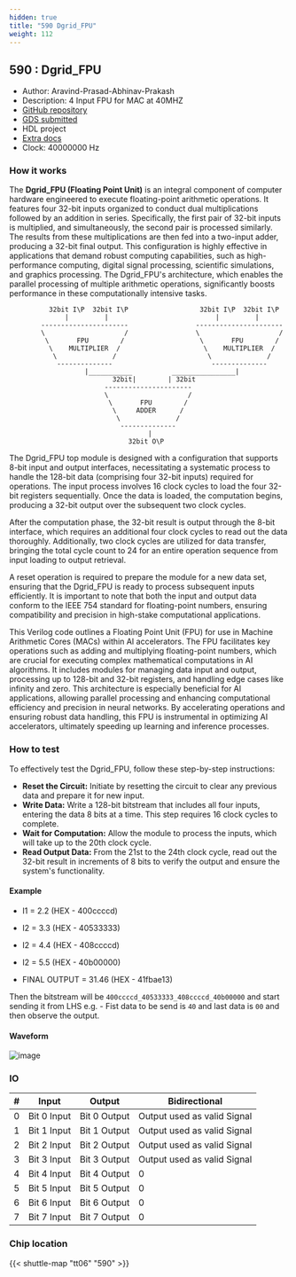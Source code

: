```yaml
---
hidden: true
title: "590 Dgrid_FPU"
weight: 112
---
```


## 590 : Dgrid_FPU

* Author: Aravind-Prasad-Abhinav-Prakash
* Description: 4 Input FPU for MAC at 40MHZ
* [GitHub repository](https://github.com/fabricchip/tt06_um_fpu)
* [GDS submitted](https://github.com/fabricchip/tt06_um_fpu/actions/runs/8755364020)
* HDL project
* [Extra docs](None)
* Clock: 40000000 Hz

<!---

This file is used to generate your project datasheet. Please fill in the information below and delete any unused
sections.

You can also include images in this folder and reference them in the markdown. Each image must be less than
512 kb in size, and the combined size of all images must be less than 1 MB.
-->


### How it works

The **Dgrid_FPU (Floating Point Unit)** is an integral component of computer hardware engineered to execute floating-point arithmetic operations. It features four 32-bit inputs organized to conduct dual multiplications followed by an addition in series. Specifically, the first pair of 32-bit inputs is multiplied, and simultaneously, the second pair is processed similarly. The results from these multiplications are then fed into a two-input adder, producing a 32-bit final output. This configuration is highly effective in applications that demand robust computing capabilities, such as high-performance computing, digital signal processing, scientific simulations, and graphics processing. The Dgrid_FPU's architecture, which enables the parallel processing of multiple arithmetic operations, significantly boosts performance in these computationally intensive tasks.

```
          32bit I\P  32bit I\P                  32bit I\P  32bit I\P
              |         |                           |         |
        ----------------------                 ---------------------- 
        \                    /                 \                    /
         \       FPU        /                   \       FPU        / 
          \    MULTIPLIER  /                     \    MULTIPLIER  / 
           \              /                       \              /
            --------------                         --------------
                   |___________          ________________|
                          32bit|        | 32bit
                        ----------------------   
                        \                    /    
                         \       FPU        / 
                          \     ADDER      /   
                           \              /  
                            -------------- 
                                   |
                              32bit O\P
```

The Dgrid_FPU top module is designed with a configuration that supports 8-bit input and output interfaces, necessitating a systematic process to handle the 128-bit data (comprising four 32-bit inputs) required for operations. The input process involves 16 clock cycles to load the four 32-bit registers sequentially. Once the data is loaded, the computation begins, producing a 32-bit output over the subsequent two clock cycles.

After the computation phase, the 32-bit result is output through the 8-bit interface, which requires an additional four clock cycles to read out the data thoroughly. Additionally, two clock cycles are utilized for data transfer, bringing the total cycle count to 24 for an entire operation sequence from input loading to output retrieval.

A reset operation is required to prepare the module for a new data set, ensuring that the Dgrid_FPU is ready to process subsequent inputs efficiently. It is important to note that both the input and output data conform to the IEEE 754 standard for floating-point numbers, ensuring compatibility and precision in high-stake computational applications.

This Verilog code outlines a Floating Point Unit (FPU) for use in Machine Arithmetic Cores (MACs) within AI accelerators. The FPU facilitates key operations such as adding and multiplying floating-point numbers, which are crucial for executing complex mathematical computations in AI algorithms. It includes modules for managing data input and output, processing up to 128-bit and 32-bit registers, and handling edge cases like infinity and zero. This architecture is especially beneficial for AI applications, allowing parallel processing and enhancing computational efficiency and precision in neural networks. By accelerating operations and ensuring robust data handling, this FPU is instrumental in optimizing AI accelerators, ultimately speeding up learning and inference processes.

### How to test

To effectively test the Dgrid_FPU, follow these step-by-step instructions:

- **Reset the Circuit:** Initiate by resetting the circuit to clear any previous data and prepare it for new input.
- **Write Data:** Write a 128-bit bitstream that includes all four inputs, entering the data 8 bits at a time. This step requires 16 clock cycles to complete.
- **Wait for Computation:** Allow the module to process the inputs, which will take up to the 20th clock cycle.
- **Read Output Data:** From the 21st to the 24th clock cycle, read out the 32-bit result in increments of 8 bits to verify the output and ensure the system's functionality.

#### Example

- I1 = 2.2 (HEX - 400ccccd)

- I2 = 3.3 (HEX - 40533333)

- I2 = 4.4 (HEX - 408ccccd)

- I2 = 5.5 (HEX - 40b00000)

- FINAL OUTPUT = 31.46 (HEX - 41fbae13)

Then the bitstream will be `400ccccd_40533333_408ccccd_40b00000` and start sending it from LHS e.g. - Fist data to be send is `40`  and last data is `00` and then observe the output.

#### Waveform

![image](https://github.com/fabricchip/tt06_um_fpu/assets/162960669/86110db4-93b8-4a0a-8ff0-38d540448350)


### IO

| # | Input          | Output         | Bidirectional   |
| - | -------------- | -------------- | --------------- |
| 0 | Bit 0 Input | Bit 0 Output | Output used as valid Signal |
| 1 | Bit 1 Input | Bit 1 Output | Output used as valid Signal |
| 2 | Bit 2 Input | Bit 2 Output | Output used as valid Signal |
| 3 | Bit 3 Input | Bit 3 Output | Output used as valid Signal |
| 4 | Bit 4 Input | Bit 4 Output | 0 |
| 5 | Bit 5 Input | Bit 5 Output | 0 |
| 6 | Bit 6 Input | Bit 6 Output | 0 |
| 7 | Bit 7 Input | Bit 7 Output | 0 |

### Chip location

{{< shuttle-map "tt06" "590" >}}
